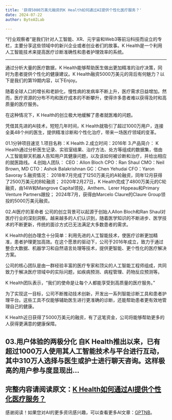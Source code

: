 ```yaml
---
title: '获得5000万美元融资的K Health如何通过AI提供个性化医疗服务？'
date: 2024-07-22
author: ByteAILab

---
```


“行业观察者”是我们针对人工智能、XR、元宇宙和Web3等前沿科技而设立的专栏，主要分享这些领域中的新兴企业或者创业者们的故事。K Health是一个利用人工智能技术来提高医疗诊断准确性和患者护理效率的系统。

---
通过分析大量的医疗数据，K Health能够帮助医生做出更加精准的治疗决策，同时为患者提供个性化的健康建议。K Health融资5000万美元的背后有何魅力？以下是我们的第19期内容，以下Enjoy。

随着全球人口的增长和老龄化，慢性病的发病率不断上升，医疗需求日益增加。然而，医疗资源的分布不均和医疗成本的不断攀升，使得许多患者难以获得及时和高质量的医疗服务。

在这种情况下，K Health的创立极大地缓解了患者就医难的问题。

凭借其先进的AI技术，短短几年时间，K Health就吸引了超过1000万用户，连接全美48个州的医生，提供精准诊断和个性化治疗，带来一场医疗领域的变革。

01.1分钟项目速览
1.项目名称：K Health
2.成立时间：2016年
3.产品简介：
K Health通过分析医生记录、实验室结果、治疗方法、处方等组成的数据集，借由人工智能聊天机器人告知用户其健康问题，以及该如何被诊断和治疗，并给出相应的就医路线。
4.创始人团队：
CEO：Allon Bloch
CPO：Ran Shaul
CMO：Neil Brown, MD
CTO：Ashok Balakrishnan
GC：Chen Yehudai
CFO：Yaron Savoray
5.融资情况：
2018年7月完成了1250万美元的A轮融资，同年12月获得了2500万美元的B轮融资；
2020年2月27日，K Health完成了4800万美元的C轮融资，由14W和Mangrove Capital领投，Anthem、Lerer Hippeau和Primary Venture Partners跟投；
2024年7月，获得由Marcelo Claure的Claure Group领投的5000万美元融资。

02.AI医疗的革命者
公司的创立背景可以起源于创始人Allon Bloch和Ran Shaul对医疗行业的深刻洞察。越来越多的人们认识到，随着医学知识的不断进步、医学技术的不断更新，传统的面诊方式已无法满足大多数患者的需求。

K Health的创办理念十分简单：利用先进的人工智能技术，使医疗诊断更加精准，患者护理更加高效。在这个愿景的驱动下，公司于2016年成立，致力于通过整合大数据、机器学习和自然语言处理等技术，提供更智能、更个性化的医疗解决方案。

公司的核心团队是由一群经验丰富的医疗专家和顶尖的人工智能工程师组成，共同致力于解决医疗领域中的实际问题，如疾病预测、病程管理、药物反应预测等。

K Health团队表示，“我们的使命是让每个人都能享受到高质量的医疗服务。”

为了实现这一目标，公司不断推动技术创新，开发出一系列智能诊断工具和患者护理平台。这些工具不仅能够辅助医生进行更准确的诊断，还能帮助患者更有效地管理自己的健康。

K Health近日获得了5000万美元的融资，有了这笔资金，公司将能够帮助更多的人获得更满意的健康保障。

03.用户体验的两极分化
自K Health推出以来，已有超过1000万人使用其人工智能技术与平台进行互动，其中310万人选择与医生或护士进行聊天咨询。这样极高的用户参与度显现出...
---

完整内容请阅读原文：[K Health如何通过AI提供个性化医疗服务？](https://www.aixinzhijie.com/article/6846300)
---
感谢阅读！如果您对AI的更多资讯感兴趣，可以查看更多AI文章：[GPTNB](https://gptnb.com)。